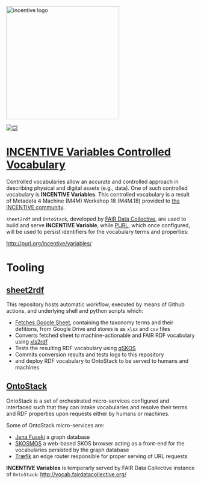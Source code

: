 <img src="https://zenodo.org/api/files/00000000-0000-0000-0000-000000000000/incentive/logo.jpg" alt="incentive logo" width="300"/>

[![CI](https://github.com/fair-data-collective/M4M18-vocabulary/workflows/Sheet2RDF/badge.svg)](https://github.com/fair-data-collective/M4M18-vocabulary/actions?query=workflow%3ASheet2RDF)

# [INCENTIVE Variables Controlled Vocabulary](http://purl.org/incentive/variables/)
Controlled vocabularies allow an accurate and controlled approach in describing physical and digital assets (e.g., data). One of such controlled vocabulary is **INCENTIVE Variables**. This controlled vocabulary is a result of Metadata 4 Machine (M4M) Workshop 18 (M4M.18) provided to [the INCENTIVE community](https://zenodo.org/communities/incentive/about/). 

`sheet2rdf` and `OntoStack`, developed by [FAIR Data Collective](https://dk.linkedin.com/company/fair-data-collective), are used to build and serve **INCENTIVE Variable**, while [PURL](https://archive.org/services/purl/), which once configured, will be used to persist identifiers for the vocabulary terms and properties:

   http://purl.org/incentive/variables/


# Tooling
## [sheet2rdf](https://github.com/fair-data-collective/sheet2rdf)

This repository hosts automatic workflow, executed by means of Github actions, and underlying shell and python scripts which:

- [Fetches Google Sheet](https://docs.google.com/spreadsheets/d/1g6pfXRYA-4LjRj2ZS74jcs9R5vs5dOCoBdwAQW8opcY/edit#gid=1316280843), containing the taxonomy terms and their defitions, from Google Drive and stores is as `xlsx` and `csv` files
- Converts fetched sheet to machine-actionable and FAIR RDF vocabulary using [xls2rdf](https://github.com/sparna-git/xls2rdf)
- Tests the resulting RDF vocabulary using [qSKOS](https://github.com/cmader/qSKOS/)
- Commits conversion results and tests logs to this repository
- and deploy RDF vocabulary to OntoStack to be served to humans and machines

## [OntoStack](http://vocab.fairdatacollective.org)

OntoStack is a set of orchestrated micro-services configured and interfaced such that they can intake vocabularies and resolve their terms and RDF properties upon requests either by humans or machines.

Some of OntoStack micro-services are:

- [Jena Fuseki](https://jena.apache.org/documentation/fuseki2/) a graph database
- [SKOSMOS](http://www.skosmos.org/) a web-based SKOS browser acting as a front-end for the vocabularies persisted by the graph database
- [Træfik](https://doc.traefik.io/traefik/) an edge router responsible for proper serving of URL requests

**INCENTIVE Variables** is temporarly served by FAIR Data Collective instance of `OntoStack`:
http://vocab.fairdatacollective.org/
